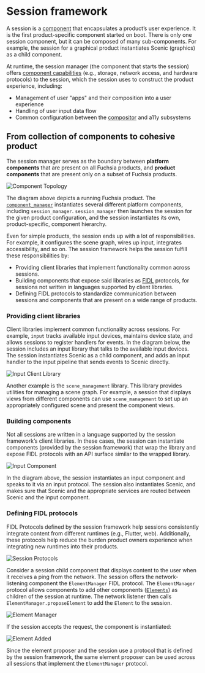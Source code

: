 # Session framework

A session is a [component][doc-component] that encapsulates a product’s user
experience. It is the first product-specific component started  on boot. There
is only one session component, but it can be composed of many sub-components.
For example, the session for a graphical product instantiates Scenic (graphics)
as a child component.

At runtime, the session manager (the component that starts the session) offers
[component capabilities][doc-capability] (e.g., storage, network access,
and hardware protocols) to the session, which the session uses to construct the
product experience, including:

* Management of user "apps" and their composition into a user experience
* Handling of user input data flow
* Common configuration between the [compositor][doc-compositors] and a11y
  subsystems

## From collection of components to cohesive product

The session manager serves as the boundary between **platform components** that
are present on all Fuchsia products, and **product components** that are
present only on a subset of Fuchsia products.

![Component Topology](images/platform-product.png)

The diagram above depicts a running Fuchsia product. The
[`component_manager`][doc-component-manager]
instantiates several different platform components, including
`session_manager`. `session_manager` then launches the session for the given
product configuration, and the session instantiates its own, product-specific,
component hierarchy.

Even for simple products, the session ends up with a lot of responsibilities.
For example, it configures the scene graph, wires up input, integrates
accessibility, and so on. The session framework helps the session fulfill these
responsibilities by:

* Providing client libraries that implement functionality common across
  sessions.
* Building components that expose said libraries as [FIDL][doc-fidl] protocols,
  for sessions not written in languages supported by client libraries.
* Defining FIDL protocols to standardize communication between sessions and
  components that are present on a wide range of products.

### Providing client libraries

Client libraries implement common functionality across sessions. For example,
`input` tracks available input devices, maintains device state, and allows
sessions to register handlers for events. In the diagram below, the session
includes an input library that talks to the available input devices. The
session instantiates Scenic as a child component, and adds an input handler to
the input pipeline that sends events to Scenic directly.

![Input Client Library](images/input-library.png)

Another example is the `scene_management` library. This library provides
utilities for managing a scene graph. For example, a session that displays
views from different components can use `scene_management` to set up an
appropriately configured scene and present the component views.

### Building components

Not all sessions are written in a language supported by the session framework’s
client libraries. In these cases, the session can instantiate components
(provided by the session framework) that wrap the library and expose FIDL
protocols with an API surface similar to the wrapped library.

![Input Component](images/input-component.png)

In the diagram above, the session instantiates an input component and speaks to
it via an input protocol. The session also instantiates Scenic, and makes sure
that Scenic and the appropriate services are routed between Scenic and the
input component.

### Defining FIDL protocols

FIDL Protocols defined by the session framework help sessions consistently
integrate content from different runtimes (e.g., Flutter, web). Additionally,
these protocols help reduce the burden product owners experience when
integrating new runtimes into their products.

![Session Protocols](images/session-protocol.png)

Consider a session child component that displays content to the user when it
receives a ping from the network. The session offers the network-listening
component the `ElementManager` FIDL protocol. The `ElementManager` protocol
allows components to add other components ([`Elements`][doc-element]) as
children of the session at runtime. The network listener then calls
`ElementManager.proposeElement` to add the `Element` to the session.

![Element Manager](images/element-manager.png)

If the session accepts the request, the component is instantiated:

![Element Added](images/element-added.png)

Since the element proposer and the session use a protocol that is defined by
the session framework, the same element proposer can be used across all sessions
that implement the `ElementManager` protocol.

[doc-capability]: /docs/concepts/components/v2/capabilities
[doc-component]: /docs/concepts/components/v2/introduction.md
[doc-component-manager]: /docs/concepts/components/v2/component_manager.md
[doc-compositors]: /docs/concepts/ui/scenic/index.md#compositors
[doc-fidl]: /docs/concepts/fidl/overview.md
[doc-element]: /docs/concepts/session/element.md